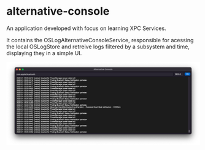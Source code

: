 # alternative-console

An application developed with focus on learning XPC Services.

It contains the OSLogAlternativeConsoleService, responsible for acessing the local OSLogStore and retreive logs filtered by a subsystem and time, displaying they in a simple UI.

![Image ilustrating the application interface](Extras/ui_image.png)

